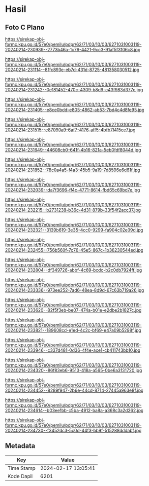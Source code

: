 # Hasil

## Foto C Plano

https://sirekap-obj-formc.kpu.go.id/57e0/pemilu/pdpr/62/71/03/10/03/6271031003119-20240214-230939--2773b46a-1c79-4421-9cc3-91af5f3106c8.jpg

https://sirekap-obj-formc.kpu.go.id/57e0/pemilu/pdpr/62/71/03/10/03/6271031003119-20240214-231114--81fc893e-eb7d-431d-8725-481358030512.jpg

https://sirekap-obj-formc.kpu.go.id/57e0/pemilu/pdpr/62/71/03/10/03/6271031003119-20240214-231242--0e181452-470c-4309-b8d9-c43f983d377c.jpg

https://sirekap-obj-formc.kpu.go.id/57e0/pemilu/pdpr/62/71/03/10/03/6271031003119-20240214-231405--e8ce0bdd-e805-4862-ab53-7bd4c4d8fe95.jpg

https://sirekap-obj-formc.kpu.go.id/57e0/pemilu/pdpr/62/71/03/10/03/6271031003119-20240214-231515--e87090a9-6af7-4176-aff5-4bfb7f415ce7.jpg

https://sirekap-obj-formc.kpu.go.id/57e0/pemilu/pdpr/62/71/03/10/03/6271031003119-20240214-231649--44608cb0-641f-4b16-821a-5eb0fdf8044d.jpg

https://sirekap-obj-formc.kpu.go.id/57e0/pemilu/pdpr/62/71/03/10/03/6271031003119-20240214-231852--78c0a4a5-f4a3-45b5-9a19-7d8596e6d61f.jpg

https://sirekap-obj-formc.kpu.go.id/57e0/pemilu/pdpr/62/71/03/10/03/6271031003119-20240214-232039--da7f3696-ff4c-4771-8614-fbd65c69bd7e.jpg

https://sirekap-obj-formc.kpu.go.id/57e0/pemilu/pdpr/62/71/03/10/03/6271031003119-20240214-232215--b2731238-b36c-4d31-879b-33f54f2acc37.jpg

https://sirekap-obj-formc.kpu.go.id/57e0/pemilu/pdpr/62/71/03/10/03/6271031003119-20240214-232321--3139b619-3e35-4cc0-9299-fa904c02e09d.jpg

https://sirekap-obj-formc.kpu.go.id/57e0/pemilu/pdpr/62/71/03/10/03/6271031003119-20240214-232455--756b560f-7c76-45e5-867c-1b36230544ed.jpg

https://sirekap-obj-formc.kpu.go.id/57e0/pemilu/pdpr/62/71/03/10/03/6271031003119-20240214-232804--df349726-abbf-4c69-bcdc-b2c0db7924ff.jpg

https://sirekap-obj-formc.kpu.go.id/57e0/pemilu/pdpr/62/71/03/10/03/6271031003119-20240214-233336--973ee252-7ad6-48ea-8d9d-67c63b719a26.jpg

https://sirekap-obj-formc.kpu.go.id/57e0/pemilu/pdpr/62/71/03/10/03/6271031003119-20240214-233620--82f5f3eb-be07-474a-b01e-e2dbe2b1827c.jpg

https://sirekap-obj-formc.kpu.go.id/57e0/pemilu/pdpr/62/71/03/10/03/6271031003119-20240214-233821--189608cd-e1ed-4c2c-bf69-e47a09b5298f.jpg

https://sirekap-obj-formc.kpu.go.id/57e0/pemilu/pdpr/62/71/03/10/03/6271031003119-20240214-233946--c337d481-0d36-4f4e-ace1-cb411743bb10.jpg

https://sirekap-obj-formc.kpu.go.id/57e0/pemilu/pdpr/62/71/03/10/03/6271031003119-20240214-234320--86f83eb6-9513-418a-a565-0be6a3131720.jpg

https://sirekap-obj-formc.kpu.go.id/57e0/pemilu/pdpr/62/71/03/10/03/6271031003119-20240214-234452--8289f947-2b6e-44cd-8714-27445a963e8f.jpg

https://sirekap-obj-formc.kpu.go.id/57e0/pemilu/pdpr/62/71/03/10/03/6271031003119-20240214-234614--b03ee1bb-c5ba-4912-ba8a-a368c3a2d262.jpg

https://sirekap-obj-formc.kpu.go.id/57e0/pemilu/pdpr/62/71/03/10/03/6271031003119-20240214-234730--f3452dc3-5c0d-44f3-bb9f-515288dddabf.jpg


## Metadata

| Key        | Value               |
| ---------- | ------------------- |
| Time Stamp | 2024-02-17 13:05:41 |
| Kode Dapil | 6201                |



